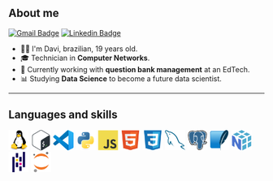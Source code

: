 ## About me

[![Gmail Badge](https://img.shields.io/badge/-Gmail-c14438?style=flat&logo=Gmail&logoColor=white&link=mailto:seuemail@gmail.com)](mailto:seuemail@gmail.com)
[![Linkedin Badge](https://img.shields.io/badge/-Linkedin-blue?style=flat&logo=Linkedin&logoColor=white&link=https://www.linkedin.com/in/seulinkedin/)](https://www.linkedin.com/in/seulinkedin/)

- 👨‍💻 I'm Davi, brazilian, 19 years old.  
- 🎓 Technician in **Computer Networks**.  
- 🏢 Currently working with **question bank management** at an EdTech.  
- 📊 Studying **Data Science** to become a future data scientist.  

---

## Languages and skills

<p align="left">
  <!-- Redes -->
  <img src="https://raw.githubusercontent.com/devicons/devicon/master/icons/linux/linux-original.svg" alt="linux" width="40" height="40"/>
  <img src="https://raw.githubusercontent.com/devicons/devicon/master/icons/bash/bash-original.svg" alt="bash" width="40" height="40"/>
  <img src="https://raw.githubusercontent.com/devicons/devicon/master/icons/vscode/vscode-original.svg" alt="vscode" width="40" height="40"/>

  <!-- Programação -->
  <img src="https://raw.githubusercontent.com/devicons/devicon/master/icons/python/python-original.svg" alt="python" width="40" height="40"/>
  <img src="https://raw.githubusercontent.com/devicons/devicon/master/icons/javascript/javascript-original.svg" alt="javascript" width="40" height="40"/>
  <img src="https://raw.githubusercontent.com/devicons/devicon/master/icons/html5/html5-original.svg" alt="html5" width="40" height="40"/>
  <img src="https://raw.githubusercontent.com/devicons/devicon/master/icons/css3/css3-original.svg" alt="css3" width="40" height="40"/>

  <!-- Banco de dados -->
  <img src="https://raw.githubusercontent.com/devicons/devicon/master/icons/mysql/mysql-original.svg" alt="mysql" width="40" height="40"/>
  <img src="https://raw.githubusercontent.com/devicons/devicon/master/icons/postgresql/postgresql-original.svg" alt="postgresql" width="40" height="40"/>
  <img src="https://raw.githubusercontent.com/devicons/devicon/master/icons/sqlite/sqlite-original.svg" alt="sqlite" width="40" height="40"/>

  <!-- Ciência de dados -->
  <img src="https://raw.githubusercontent.com/devicons/devicon/master/icons/numpy/numpy-original.svg" alt="numpy" width="40" height="40"/>
  <img src="https://raw.githubusercontent.com/devicons/devicon/master/icons/pandas/pandas-original.svg" alt="pandas" width="40" height="40"/>
  <img src="https://raw.githubusercontent.com/devicons/devicon/master/icons/jupyter/jupyter-original.svg" alt="jupyter" width="40" height="40"/>
</p>
